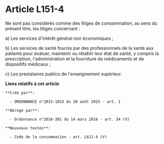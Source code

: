 # Article L151-4

Ne sont pas considérés comme des litiges de consommation, au sens du présent titre, les litiges concernant : 

a) Les services d'intérêt général non économiques ; 

b) Les services de santé fournis par des professionnels de la santé aux patients pour évaluer, maintenir ou rétablir leur
état de santé, y compris la prescription, l'administration et la fourniture de médicaments et de dispositifs médicaux ; 

c) Les prestataires publics de l'enseignement supérieur.

**Liens relatifs à cet article**

	**Créé par**:

	  - ORDONNANCE n°2015-1033 du 20 août 2015 - art. 1

	**Abrogé par**:

	  - Ordonnance n°2016-301 du 14 mars 2016 - art. 34 (V)

	**Nouveaux textes**:

	  - Code de la consommation - art. L611-4 (V)
